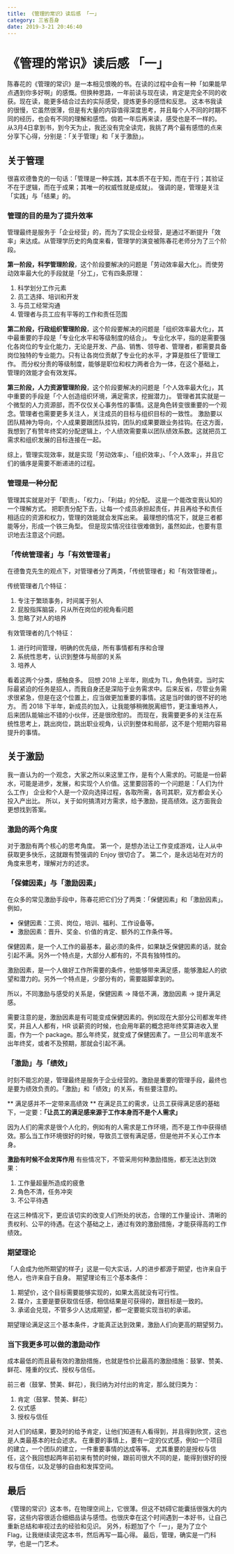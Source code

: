 ```yaml
---
title: 《管理的常识》读后感 「一」
category: 三省吾身
date: 2019-3-21 20:46:40
---
```


# 《管理的常识》读后感 「一」

陈春花的《管理的常识》是一本相见恨晚的书。在读的过程中会有一种「如果能早点遇到你多好啊」的感慨。但换种思路，一年前读与现在读，肯定是完全不同的收获。现在读，能更多结合过去的实际感受，提炼更多的感悟和反思。
这本书我读的很慢，它虽然很薄，但是有大量的内容值得深度思考，并且每个人不同的时期不同的经历，也会有不同的理解和感悟。倘若一年后再来读，感受也是不一样的。
从3月4日拿到书，到今天为止，我还没有完全读完，我挑了两个最有感悟的点来分享下心得，分别是：「关于管理」和「关于激励」。

## 关于管理

很喜欢德鲁克的一句话：「管理是一种实践，其本质不在于知，而在于行；其验证不在于逻辑，而在于成果；其唯一的权威性就是成就」。
强调的是，管理是关注「实践」与「结果」的。

### 管理的目的是为了提升效率 
管理最终是服务于「企业经营」的，而为了实现企业经营，是通过不断提升「效率」来达成。从管理学历史的角度来看，管理学的演变被陈春花老师分为了三个阶段。

**第一阶段，科学管理阶段**，这个阶段要解决的问题是「劳动效率最大化」。而使劳动效率最大化的手段就是「分工」，它有四条原理：
1. 科学划分工作元素
2. 员工选择、培训和开发
3. 与员工经常沟通
4. 管理者与员工应有平等的工作和责任范围

**第二阶段，行政组织管理阶段**，这个阶段要解决的问题是「组织效率最大化」，其中最重要的手段是「专业化水平和等级制度的结合」。
专业化水平，指的是需要强化各岗位的专业化能力，无论是开发、产品、销售、领导者、管理者，都需要具备岗位独特的专业能力。只有让各岗位贡献了专业化的水平，才算是胜任了管理工作。
而分权分责的等级制度，能够是职位和权力两者合为一体，在这个基础上，管理的效能才会有效发挥。

**第三阶段，人力资源管理阶段**，这个阶段要解决的问题是「个人效率最大化」，其中重要的手段是「个人创造组织环境，满足需求，挖掘潜力」。
管理者其实就是一个微型的人力资源部，而不仅仅关心事务性的事情。这是角色转变很重要的一个观念。管理者也需要更多关注人，关注成员的目标与组织目标的一致性。
激励要以团队精神为导向，个人成果要跟团队挂钩，团队的成果要跟业务挂钩。在这方面，我想到了有赞年终奖的分配逻辑上，个人绩效需要乘以团队绩效系数。这就把员工需求和组织发展的目标连接在一起。

综上，管理实现效率，就是实现「劳动效率」、「组织效率」、「个人效率」，并且它们的循序是需要不断递进的过程。

### 管理是一种分配 
管理其实就是对于「职责」、「权力」、「利益」的分配。
这是一个能改变我认知的一个理解方式。
把职责分配下去，让每一个成员承担起责任，并且再给予和责任相适应的资源和权力，管理的效能就会发挥出来。
最理想的情况下，就是三者都能等分，形成一个铁三角型。
但是现实情况往往很难做到，虽然如此，也要有意识地去注意这个问题。

### 「传统管理者」与「有效管理者」
在德鲁克先生的观点下，对管理者分了两类，「传统管理者」和「有效管理者」。

传统管理者几个特征：
1. 专注于繁琐事务，时间属于别人
2. 屁股指挥脑袋，只从所在岗位的视角看问题
3. 忽略了对人的培养

有效管理者的几个特征：
1. 进行时间管理，明确的优先级，所有事情都有序和合理
2. 系统性思考，认识到整体与局部的关系
3. 培养人

看着这两个分类，感触良多。
回想 2018 上半年，刚成为 TL，角色转变。当时实际最紧迫的任务是招人，而我自身还是深陷于业务需求中。后来反省，尽管业务需求很紧急，但是在这个位置上，应当做更加重要的事情。这是当时做的很不好的地方。
而 2018 下半年，新成员的加入，让我能够稍微脱离细节，更注重培养人，后来团队能输出不错的小伙伴，还是很欣慰的。
而现在，我需要更多的关注在系统性思考上，跳出岗位，跳出职业视角，认识到整体和局部，这不是个短期内容易提升的事情。

## 关于激励

我一直认为的一个观念，大家之所以来这里工作，是有个人需求的。可能是一份薪水，可能是进步，发展，和实现个人价值。这里要回答的一个问题是：「人们为什么工作」
企业和个人是一个双向选择过程，各取所需，各司其职，双方都会关心投入产出比。
所以，关于如何搞清对方需求，给予激励，提高绩效。这方面我会更想找到答案。

### 激励的两个角度 

对于激励有两个核心的思考角度。
第一个，是想办法让工作变成游戏，让人从中获取更多快乐，这就跟有赞强调的 Enjoy 很切合了。
第二个，是永远站在对方的角度来思考，理解对方的述求。


### 「保健因素」与「激励因素」
在众多的常见激励手段中，陈春花把它们分了两类：「保健因素」和「激励因素」。
例如，
* 保健因素：工资、岗位，培训、福利、工作设备等。
* 激励因素：晋升、奖金、价值的肯定、额外的工作条件等。

保健因素，是一个人工作的最基本，最必须的条件，如果缺乏保健因素的话，就会引起不满。另外一个特点是，大部分人都有的，不具有独特性的。

激励因素，是一个人做好工作所需要的条件，他能够带来满足感，能够激起人的欲望和潜力的。另外一个特点是，少部分有的，需要踮脚拿到的。

所以，不同激励与感受的关系是，保健因素 → 降低不满，激励因素 → 提升满足感。

需要注意的是，激励因素是有可能变成保健因素的。例如现在大部分公司都发年终奖，并且人人都有，HR 谈薪资的时候，也会用年薪的概念把年终奖算进收入里面，作为一个 package。那么年终奖，就变成了保健因素了。一旦公司年底发不出年终奖，或者不及预期，那就会引起不满。

### 「激励」与「绩效」

时刻不能忘的是，管理最终是服务于企业经营的。激励是重要的管理手段，最终也是要为绩效负责的。「激励」和「绩效」的关系，有些要注意的。

** 满足感并不一定带来高绩效 **
在满足员工的需求，让员工获得满足感的基础下，一定要：**「让员工的满足感来源于工作本身而不是个人需求」**

因为人们的需求是很个人化的，例如有的人需求是工作环境，而不是工作中获得绩效。那么当工作环境很好的时候，导致员工很有满足感，但是他并不关心工作本身。

**激励有时候不会发挥作用**
有些情况下，不管采用何种激励措施，都无法达到效果：
1. 工作量超量所造成的疲惫
2. 角色不清，任务冲突
3. 不公平待遇

在这三种情况下，更应该切实的改变人们所处的状态，合理的工作量设计、清晰的责权利、公平的待遇。在这个基础之上，通过有效的激励措施，才能获得高的工作绩效。


### 期望理论

「人会成为他所期望的样子」这是一句大实话，人的进步都源于期望，也许来自于他人，也许来自于自身。
期望理论有三个基本条件：
1. 期望价，这个目标需要能够实现的，如果太高就没有可行性。
2. 媒介，主要是要获取信任感，相信结果是可获得的，跟目标是一致的。
3. 承诺会兑现，不管多少人达成期望，都一定要能实现当初的承诺。

期望理论满足这三个基本条件，才能真正达到效果，激励人们向更高的期望努力。

### 当下我更多可以做的激励动作

成本最低的而且最有效的激励措施，也就是性价比最高的激励措施：鼓掌、赞美、鲜花、隆重的仪式、授权与信任。

前三者（鼓掌、赞美、鲜花），我归纳为对付出的肯定，那么就归类为：
1. 肯定（鼓掌、赞美、鲜花）
4. 仪式感
5. 授权与信任

对人们的结果，要及时的给予肯定，让他们知道有人看得到，并且得到欣赏，这也是人类最基本的社会述求。
在重要的事情上，要有一定的仪式感，例如一个项目的建立，一个团队的建立，一件重要事情的达成等等。
尤其重要的是授权与信任，这个我回想起两年前初来有赞的时候，跟前司很大不同的是，能得到很好的授权与信任，以及足够的自由和发挥空间。


## 最后

《管理的常识》这本书，在物理空间上，它很薄。但这不妨碍它能囊括很强大的内容，这些内容很适合细细品读与感悟。也很庆幸在这个时间遇到一本好书，让自己重新总结和审视过去的经验和见识。
另外，标题加了个「一」，是为了立个 Flag，让我继续读完这本书，然后再写一篇心得。
最后，管理，确实是一门科学，也是一门艺术。